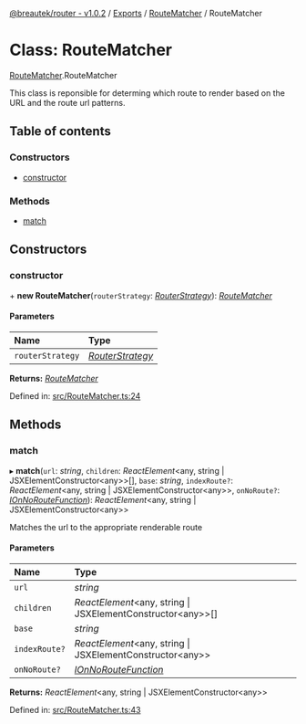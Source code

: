 [@breautek/router - v1.0.2](../README.md) / [Exports](../modules.md) / [RouteMatcher](../modules/routematcher.md) / RouteMatcher

# Class: RouteMatcher

[RouteMatcher](../modules/routematcher.md).RouteMatcher

This class is reponsible for determing which route to render
based on the URL and the route url patterns.

## Table of contents

### Constructors

- [constructor](routematcher.routematcher-1.md#constructor)

### Methods

- [match](routematcher.routematcher-1.md#match)

## Constructors

### constructor

\+ **new RouteMatcher**(`routerStrategy`: [*RouterStrategy*](routerstrategy.routerstrategy-1.md)): [*RouteMatcher*](routematcher.routematcher-1.md)

#### Parameters

| Name | Type |
| :------ | :------ |
| `routerStrategy` | [*RouterStrategy*](routerstrategy.routerstrategy-1.md) |

**Returns:** [*RouteMatcher*](routematcher.routematcher-1.md)

Defined in: [src/RouteMatcher.ts:24](https://github.com/breautek/router/blob/3a44627/src/RouteMatcher.ts#L24)

## Methods

### match

▸ **match**(`url`: *string*, `children`: *ReactElement*<any, string \| JSXElementConstructor<any\>\>[], `base`: *string*, `indexRoute?`: *ReactElement*<any, string \| JSXElementConstructor<any\>\>, `onNoRoute?`: [*IOnNoRouteFunction*](../interfaces/routematcher.ionnoroutefunction.md)): *ReactElement*<any, string \| JSXElementConstructor<any\>\>

Matches the url to the appropriate renderable route

#### Parameters

| Name | Type |
| :------ | :------ |
| `url` | *string* |
| `children` | *ReactElement*<any, string \| JSXElementConstructor<any\>\>[] |
| `base` | *string* |
| `indexRoute?` | *ReactElement*<any, string \| JSXElementConstructor<any\>\> |
| `onNoRoute?` | [*IOnNoRouteFunction*](../interfaces/routematcher.ionnoroutefunction.md) |

**Returns:** *ReactElement*<any, string \| JSXElementConstructor<any\>\>

Defined in: [src/RouteMatcher.ts:43](https://github.com/breautek/router/blob/3a44627/src/RouteMatcher.ts#L43)
